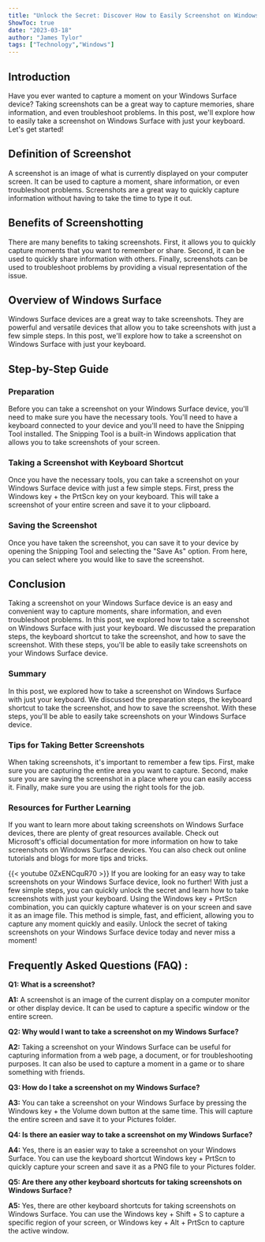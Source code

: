 ```yaml
---
title: "Unlock the Secret: Discover How to Easily Screenshot on Windows Surface with Just Your Keyboard!"
ShowToc: true 
date: "2023-03-18"
author: "James Tylor" 
tags: ["Technology","Windows"]
---
```

## Introduction

Have you ever wanted to capture a moment on your Windows Surface device? Taking screenshots can be a great way to capture memories, share information, and even troubleshoot problems. In this post, we'll explore how to easily take a screenshot on Windows Surface with just your keyboard. Let's get started!

## Definition of Screenshot

A screenshot is an image of what is currently displayed on your computer screen. It can be used to capture a moment, share information, or even troubleshoot problems. Screenshots are a great way to quickly capture information without having to take the time to type it out.

## Benefits of Screenshotting

There are many benefits to taking screenshots. First, it allows you to quickly capture moments that you want to remember or share. Second, it can be used to quickly share information with others. Finally, screenshots can be used to troubleshoot problems by providing a visual representation of the issue.

## Overview of Windows Surface

Windows Surface devices are a great way to take screenshots. They are powerful and versatile devices that allow you to take screenshots with just a few simple steps. In this post, we'll explore how to take a screenshot on Windows Surface with just your keyboard.

## Step-by-Step Guide

### Preparation

Before you can take a screenshot on your Windows Surface device, you'll need to make sure you have the necessary tools. You'll need to have a keyboard connected to your device and you'll need to have the Snipping Tool installed. The Snipping Tool is a built-in Windows application that allows you to take screenshots of your screen.

### Taking a Screenshot with Keyboard Shortcut

Once you have the necessary tools, you can take a screenshot on your Windows Surface device with just a few simple steps. First, press the Windows key + the PrtScn key on your keyboard. This will take a screenshot of your entire screen and save it to your clipboard.

### Saving the Screenshot

Once you have taken the screenshot, you can save it to your device by opening the Snipping Tool and selecting the "Save As" option. From here, you can select where you would like to save the screenshot.

## Conclusion

Taking a screenshot on your Windows Surface device is an easy and convenient way to capture moments, share information, and even troubleshoot problems. In this post, we explored how to take a screenshot on Windows Surface with just your keyboard. We discussed the preparation steps, the keyboard shortcut to take the screenshot, and how to save the screenshot. With these steps, you'll be able to easily take screenshots on your Windows Surface device. 

### Summary

In this post, we explored how to take a screenshot on Windows Surface with just your keyboard. We discussed the preparation steps, the keyboard shortcut to take the screenshot, and how to save the screenshot. With these steps, you'll be able to easily take screenshots on your Windows Surface device. 

### Tips for Taking Better Screenshots

When taking screenshots, it's important to remember a few tips. First, make sure you are capturing the entire area you want to capture. Second, make sure you are saving the screenshot in a place where you can easily access it. Finally, make sure you are using the right tools for the job. 

### Resources for Further Learning

If you want to learn more about taking screenshots on Windows Surface devices, there are plenty of great resources available. Check out Microsoft's official documentation for more information on how to take screenshots on Windows Surface devices. You can also check out online tutorials and blogs for more tips and tricks.

{{< youtube 0ZxENCquR70 >}} 
If you are looking for an easy way to take screenshots on your Windows Surface device, look no further! With just a few simple steps, you can quickly unlock the secret and learn how to take screenshots with just your keyboard. Using the Windows key + PrtScn combination, you can quickly capture whatever is on your screen and save it as an image file. This method is simple, fast, and efficient, allowing you to capture any moment quickly and easily. Unlock the secret of taking screenshots on your Windows Surface device today and never miss a moment!

## Frequently Asked Questions (FAQ) :
**Q1: What is a screenshot?**

**A1:** A screenshot is an image of the current display on a computer monitor or other display device. It can be used to capture a specific window or the entire screen.

**Q2: Why would I want to take a screenshot on my Windows Surface?**

**A2:** Taking a screenshot on your Windows Surface can be useful for capturing information from a web page, a document, or for troubleshooting purposes. It can also be used to capture a moment in a game or to share something with friends.

**Q3: How do I take a screenshot on my Windows Surface?**

**A3:** You can take a screenshot on your Windows Surface by pressing the Windows key + the Volume down button at the same time. This will capture the entire screen and save it to your Pictures folder.

**Q4: Is there an easier way to take a screenshot on my Windows Surface?**

**A4:** Yes, there is an easier way to take a screenshot on your Windows Surface. You can use the keyboard shortcut Windows key + PrtScn to quickly capture your screen and save it as a PNG file to your Pictures folder.

**Q5: Are there any other keyboard shortcuts for taking screenshots on Windows Surface?**

**A5:** Yes, there are other keyboard shortcuts for taking screenshots on Windows Surface. You can use the Windows key + Shift + S to capture a specific region of your screen, or Windows key + Alt + PrtScn to capture the active window.


